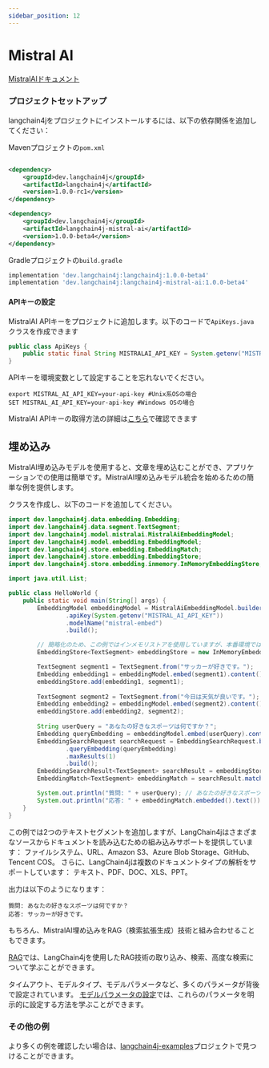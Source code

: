 ```yaml
---
sidebar_position: 12
---
```


# Mistral AI
[MistralAIドキュメント](https://docs.mistral.ai/)

### プロジェクトセットアップ

langchain4jをプロジェクトにインストールするには、以下の依存関係を追加してください：

Mavenプロジェクトの`pom.xml`

```xml

<dependency>
    <groupId>dev.langchain4j</groupId>
    <artifactId>langchain4j</artifactId>
    <version>1.0.0-rc1</version>
</dependency>

<dependency>
    <groupId>dev.langchain4j</groupId>
    <artifactId>langchain4j-mistral-ai</artifactId>
    <version>1.0.0-beta4</version>
</dependency>
```

Gradleプロジェクトの`build.gradle`

```groovy
implementation 'dev.langchain4j:langchain4j:1.0.0-beta4'
implementation 'dev.langchain4j:langchain4j-mistral-ai:1.0.0-beta4'
```
#### APIキーの設定
MistralAI APIキーをプロジェクトに追加します。以下のコードで```ApiKeys.java```クラスを作成できます

```java
public class ApiKeys {
    public static final String MISTRALAI_API_KEY = System.getenv("MISTRAL_AI_API_KEY");
}
```
APIキーを環境変数として設定することを忘れないでください。
```shell
export MISTRAL_AI_API_KEY=your-api-key #Unix系OSの場合
SET MISTRAL_AI_API_KEY=your-api-key #Windows OSの場合
```
MistralAI APIキーの取得方法の詳細は[こちら](https://docs.mistral.ai/#api-access)で確認できます

## 埋め込み
MistralAI埋め込みモデルを使用すると、文章を埋め込むことができ、アプリケーションでの使用は簡単です。MistralAI埋め込みモデル統合を始めるための簡単な例を提供します。

クラスを作成し、以下のコードを追加してください。

```java
import dev.langchain4j.data.embedding.Embedding;
import dev.langchain4j.data.segment.TextSegment;
import dev.langchain4j.model.mistralai.MistralAiEmbeddingModel;
import dev.langchain4j.model.embedding.EmbeddingModel;
import dev.langchain4j.store.embedding.EmbeddingMatch;
import dev.langchain4j.store.embedding.EmbeddingStore;
import dev.langchain4j.store.embedding.inmemory.InMemoryEmbeddingStore;

import java.util.List;

public class HelloWorld {
    public static void main(String[] args) {
        EmbeddingModel embeddingModel = MistralAiEmbeddingModel.builder()
                .apiKey(System.getenv("MISTRAL_AI_API_KEY"))
                .modelName("mistral-embed")
                .build();

        // 簡略化のため、この例ではインメモリストアを使用していますが、本番環境では任意の互換性のある外部ストアを選択できます。
        EmbeddingStore<TextSegment> embeddingStore = new InMemoryEmbeddingStore<>();

        TextSegment segment1 = TextSegment.from("サッカーが好きです。");
        Embedding embedding1 = embeddingModel.embed(segment1).content();
        embeddingStore.add(embedding1, segment1);
        
        TextSegment segment2 = TextSegment.from("今日は天気が良いです。");
        Embedding embedding2 = embeddingModel.embed(segment2).content();
        embeddingStore.add(embedding2, segment2);
        
        String userQuery = "あなたの好きなスポーツは何ですか？";
        Embedding queryEmbedding = embeddingModel.embed(userQuery).content();
        EmbeddingSearchRequest searchRequest = EmbeddingSearchRequest.builder()
                .queryEmbedding(queryEmbedding)
                .maxResults(1)
                .build();
        EmbeddingSearchResult<TextSegment> searchResult = embeddingStore.search(searchRequest);
        EmbeddingMatch<TextSegment> embeddingMatch = searchResult.matches().get(0);

        System.out.println("質問: " + userQuery); // あなたの好きなスポーツは何ですか？
        System.out.println("応答: " + embeddingMatch.embedded().text()); // サッカーが好きです。
    }
}
```
この例では2つのテキストセグメントを追加しますが、LangChain4jはさまざまなソースからドキュメントを読み込むための組み込みサポートを提供しています：
ファイルシステム、URL、Amazon S3、Azure Blob Storage、GitHub、Tencent COS。
さらに、LangChain4jは複数のドキュメントタイプの解析をサポートしています：
テキスト、PDF、DOC、XLS、PPT。

出力は以下のようになります：

```plaintext
質問: あなたの好きなスポーツは何ですか？
応答: サッカーが好きです。
```

もちろん、MistralAI埋め込みをRAG（検索拡張生成）技術と組み合わせることもできます。

[RAG](/tutorials/rag)では、LangChain4jを使用したRAG技術の取り込み、検索、高度な検索について学ぶことができます。

タイムアウト、モデルタイプ、モデルパラメータなど、多くのパラメータが背後で設定されています。
[モデルパラメータの設定](/tutorials/model-parameters)では、これらのパラメータを明示的に設定する方法を学ぶことができます。

### その他の例
より多くの例を確認したい場合は、[langchain4j-examples](https://github.com/langchain4j/langchain4j-examples)プロジェクトで見つけることができます。
